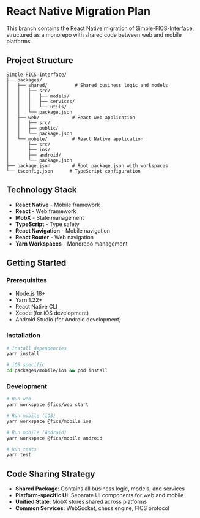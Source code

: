 # React Native Migration Plan

This branch contains the React Native migration of Simple-FICS-Interface, structured as a monorepo with shared code
between web and mobile platforms.

## Project Structure

```
Simple-FICS-Interface/
├── packages/
│   ├── shared/          # Shared business logic and models
│   │   ├── src/
│   │   │   ├── models/
│   │   │   ├── services/
│   │   │   └── utils/
│   │   └── package.json
│   ├── web/            # React web application
│   │   ├── src/
│   │   ├── public/
│   │   └── package.json
│   └── mobile/         # React Native application
│       ├── src/
│       ├── ios/
│       ├── android/
│       └── package.json
├── package.json        # Root package.json with workspaces
└── tsconfig.json      # TypeScript configuration
```

## Technology Stack

- **React Native** - Mobile framework
- **React** - Web framework
- **MobX** - State management
- **TypeScript** - Type safety
- **React Navigation** - Mobile navigation
- **React Router** - Web navigation
- **Yarn Workspaces** - Monorepo management

## Getting Started

### Prerequisites

- Node.js 18+
- Yarn 1.22+
- React Native CLI
- Xcode (for iOS development)
- Android Studio (for Android development)

### Installation

```bash
# Install dependencies
yarn install

# iOS specific
cd packages/mobile/ios && pod install
```

### Development

```bash
# Run web
yarn workspace @fics/web start

# Run mobile (iOS)
yarn workspace @fics/mobile ios

# Run mobile (Android)
yarn workspace @fics/mobile android

# Run tests
yarn test
```

## Code Sharing Strategy

- **Shared Package**: Contains all business logic, models, and services
- **Platform-specific UI**: Separate UI components for web and mobile
- **Unified State**: MobX stores shared across platforms
- **Common Services**: WebSocket, chess engine, FICS protocol